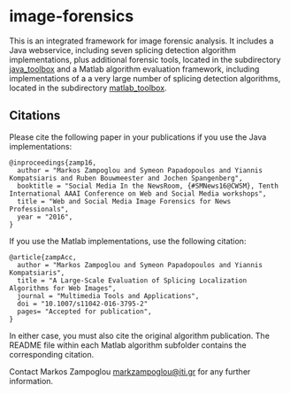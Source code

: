 # image-forensics

This is an integrated framework for image forensic analysis. It includes a Java webservice, including seven splicing detection algorithm implementations, plus additional forensic tools, located in the subdirectory [java_toolbox] and a Matlab algorithm evaluation framework, including implementations of a a very large number of splicing detection algorithms, located in the subdirectory [matlab_toolbox].

## Citations

Please cite the following paper in your publications if you use the Java implementations:

    @inproceedings{zamp16,
      author = "Markos Zampoglou and Symeon Papadopoulos and Yiannis Kompatsiaris and Ruben Bouwmeester and Jochen Spangenberg",
      booktitle = "Social Media In the NewsRoom, {#SMNews16@CWSM}, Tenth International AAAI Conference on Web and Social Media workshops",
      title = "Web and Social Media Image Forensics for News Professionals",
      year = "2016",
    }

If you use the Matlab implementations, use the following citation:

    @article{zampAcc,
      author = "Markos Zampoglou and Symeon Papadopoulos and Yiannis Kompatsiaris",
      title = "A Large-Scale Evaluation of Splicing Localization Algorithms for Web Images",
      journal = "Multimedia Tools and Applications",
      doi = "10.1007/s11042-016-3795-2"
      pages= "Accepted for publication",
    }

In either case, you must also cite the original algorithm publication. The README file within each Matlab algorithm subfolder contains the corresponding citation.

Contact Markos Zampoglou <markzampoglou@iti.gr> for any further information.

  [matlab_toolbox]:https://github.com/MKLab-ITI/image-forensics/tree/master/matlab_toolbox
  [java_toolbox]:https://github.com/MKLab-ITI/image-forensics/tree/master/java_service
